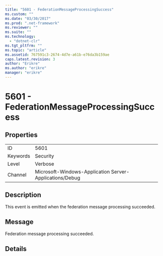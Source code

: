 ```yaml
---
title: "5601 - FederationMessageProcessingSuccess"
ms.custom: ""
ms.date: "03/30/2017"
ms.prod: ".net-framework"
ms.reviewer: ""
ms.suite: ""
ms.technology: 
  - "dotnet-clr"
ms.tgt_pltfrm: ""
ms.topic: "article"
ms.assetid: 767591c3-2674-4d7e-a61b-e76da3b159ae
caps.latest.revision: 3
author: "Erikre"
ms.author: "erikre"
manager: "erikre"
---
```

# 5601 - FederationMessageProcessingSuccess
## Properties  
  
|||  
|-|-|  
|ID|5601|  
|Keywords|Security|  
|Level|Verbose|  
|Channel|Microsoft-Windows-Application Server-Applications/Debug|  
  
## Description  
 This event is emitted when the federation message processing succeeded.  
  
## Message  
 Federation message processing succeeded.  
  
## Details
